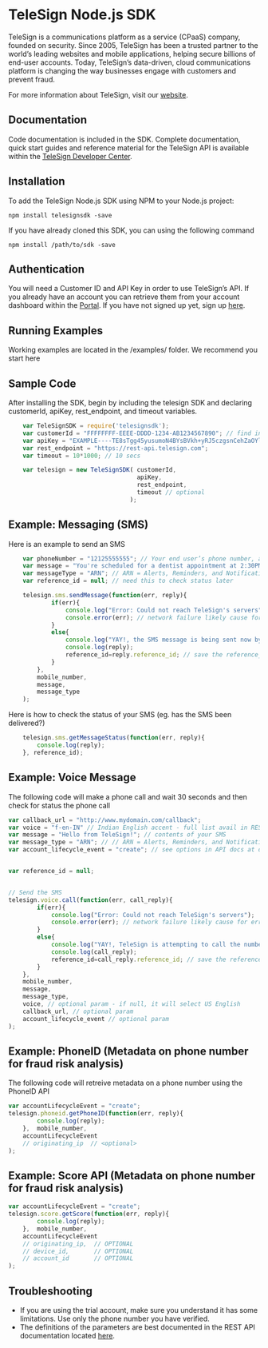 TeleSign Node.js SDK
====================

TeleSign is a communications platform as a service (CPaaS) company, founded on security. Since 2005, TeleSign has
been a trusted partner to the world’s leading websites and mobile applications, helping secure billions of end-user
accounts. Today, TeleSign’s data-driven, cloud communications platform is changing the way businesses engage with
customers and prevent fraud.

For more information about TeleSign, visit our [website](http://www.TeleSign.com>).

Documentation
-------------

Code documentation is included in the SDK. Complete documentation, quick start guides and reference material
for the TeleSign API is available within the [TeleSign Developer Center](https://developer.telesign.com/).

Installation
------------

To add the TeleSign Node.js SDK using NPM to your Node.js project:

```
npm install telesignsdk -save
```

If you have already cloned this SDK, you can using the following command
```
npm install /path/to/sdk -save
```

Authentication
--------------

You will need a Customer ID and API Key in order to use TeleSign’s API. If you already have an account you can retrieve
them from your account dashboard within the [Portal](https://portal.telesign.com/login). If you have not signed up
yet, sign up [here](https://portal.telesign.com/signup).


Running Examples
----------------

Working examples are located in the /examples/ folder. We recommend you start here

Sample Code
-----------

After installing the SDK, begin by including the telesign SDK and declaring customerId, apiKey, rest_endpoint, and timeout variables. 

```javascript
    var TeleSignSDK = require('telesignsdk');
    var customerId = "FFFFFFFF-EEEE-DDDD-1234-AB1234567890"; // find in portal.telesign.com
    var apiKey = "EXAMPLE----TE8sTgg45yusumoN4BYsBVkh+yRJ5czgsnCehZaOYldPJdmFh6NeX8kunZ2zU1YWaUw/0wV6xfw=="; 
    var rest_endpoint = "https://rest-api.telesign.com";
    var timeout = 10*1000; // 10 secs

    var telesign = new TeleSignSDK( customerId, 
                                    apiKey, 
                                    rest_endpoint,
                                    timeout // optional
                                  );
```

Example: Messaging (SMS) 
------------------------

Here is an example to send an SMS

```javascript
    var phoneNumber = "12125555555"; // Your end user’s phone number, as a string of digits without spaces or punctuation, beginning with the country dialing code (for example, “1” for North America)
    var message = "You're scheduled for a dentist appointment at 2:30PM.";
    var messageType = "ARN"; // ARN = Alerts, Reminders, and Notifications; OTP = One time password; MKT = Marketing
    var reference_id = null; // need this to check status later

    telesign.sms.sendMessage(function(err, reply){    
            if(err){
                console.log("Error: Could not reach TeleSign's servers");
                console.error(err); // network failure likely cause for error
            }
            else{
                console.log("YAY!, the SMS message is being sent now by TeleSign!");
                console.log(reply);
                reference_id=reply.reference_id; // save the reference_id to check status of the message 
            }
        },  
        mobile_number, 
        message, 
        message_type
    );
```

Here is how to check the status of your SMS (eg. has the SMS been delivered?)

```javascript
    telesign.sms.getMessageStatus(function(err, reply){ 
        console.log(reply);
    }, reference_id);   
```

Example: Voice Message 
----------------------

The following code will make a phone call and wait 30 seconds and then check for status the phone call

```javascript
var callback_url = "http://www.mydomain.com/callback";
var voice = "f-en-IN" // Indian English accent - full list avail in REST docs ai developer.telesign.com
var message = "Hello from TeleSign!"; // contents of your SMS
var message_type = "ARN"; // // ARN = Alerts, Reminders, and Notifications; OTP = One time password; MKT = Marketing
var account_lifecycle_event = "create"; // see options in API docs at developer.telesign.com


var reference_id = null;


// Send the SMS
telesign.voice.call(function(err, call_reply){    
        if(err){
            console.log("Error: Could not reach TeleSign's servers");
            console.error(err); // network failure likely cause for error
        }
        else{
            console.log("YAY!, TeleSign is attempting to call the number provided!");
            console.log(call_reply);
            reference_id=call_reply.reference_id; // save the reference_id to check status of the message 
        }
    },  
    mobile_number, 
    message, 
    message_type,
    voice, // optional param - if null, it will select US English
    callback_url, // optional param
    account_lifecycle_event // optional param
);
```


Example: PhoneID (Metadata on phone number for fraud risk analysis)
-------------------------------------------------------------------

The following code will retreive metadata on a phone number using the PhoneID API

```javascript
var accountLifecycleEvent = "create";
telesign.phoneid.getPhoneID(function(err, reply){
        console.log(reply);
    },  mobile_number, 
    accountLifecycleEvent
    // originating_ip  // <optional>
);
```

Example: Score API (Metadata on phone number for fraud risk analysis)
---------------------------------------------------------------------

```javascript
var accountLifecycleEvent = "create";
telesign.score.getScore(function(err, reply){
        console.log(reply);
    },  mobile_number, 
    accountLifecycleEvent
    // originating_ip,  // OPTIONAL 
    // device_id,       // OPTIONAL
    // account_id       // OPTIONAL
);
```


Troubleshooting
---------------

* If you are using the trial account, make sure you understand it has some limitations. Use only the phone number you have verified. 
* The definitions of the parameters are best documented in the REST API documentation located [here](https://developer.telesign.com/docs/api-docs).
